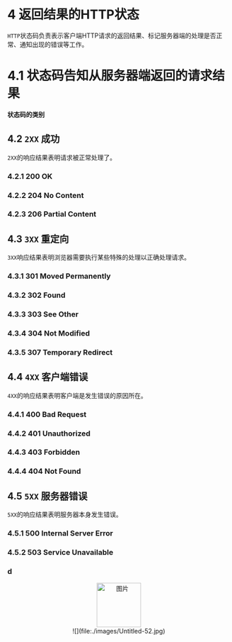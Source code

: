 # 4 返回结果的HTTP状态

`HTTP`状态码负责表示客户端HTTP请求的返回结果、标记服务器端的处理是否正常、通知出现的错误等工作。

# 4.1 状态码告知从服务器端返回的请求结果

**状态码的类别**
## 4.2 `2XX` 成功

`2XX`的响应结果表明请求被正常处理了。

### 4.2.1 200 OK
### 4.2.2 204 No Content
### 4.2.3 206 Partial Content

## 4.3 `3XX` 重定向

`3XX`响应结果表明浏览器需要执行某些特殊的处理以正确处理请求。

### 4.3.1 301 Moved Permanently
### 4.3.2 302 Found
### 4.3.3 303 See Other
### 4.3.4 304 Not Modified
### 4.3.5 307 Temporary Redirect

## 4.4 `4XX` 客户端错误

`4XX`的响应结果表明客户端是发生错误的原因所在。

### 4.4.1 400 Bad Request
### 4.4.2 401 Unauthorized
### 4.4.3 403 Forbidden
### 4.4.4 404 Not Found

## 4.5 `5XX` 服务器错误

`5XX`的响应结果表明服务器本身发生错误。

### 4.5.1 500 Internal Server Error
### 4.5.2 503 Service Unavailable


### d 


<div align=center>
<img src="file:./images/Untitled-52.jpg" width="100" height="100" alt="图片"/>
</div>

<center>![](file:./images/Untitled-52.jpg)
</center>